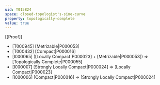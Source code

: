 ```yaml
---
uid: T015824
space: closed-topologist's-sine-curve
property: topologically-complete
value: true
---
```

[[Proof]]

* [T000945] [Metrizable|P000053]
* [T000432] [Compact|P000016]
* [I000065] ([Locally Compact|P000023] + [Metrizable|P000053]) => [Topologically Complete|P000055]
* [I000007] [Strongly Locally Compact|P000024] => [Locally Compact|P000023]
* [I000006] [Compact|P000016] => [Strongly Locally Compact|P000024]

